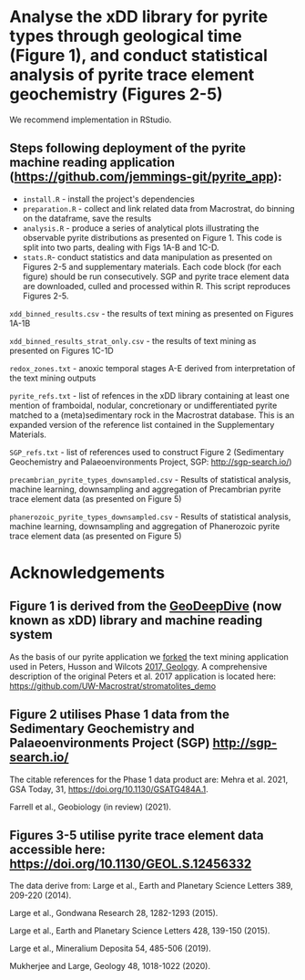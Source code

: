 # Analyse the xDD library for pyrite types through geological time (Figure 1), and conduct statistical analysis of pyrite trace element geochemistry (Figures 2-5)

We recommend implementation in RStudio.

## Steps following deployment of the pyrite machine reading application (https://github.com/jemmings-git/pyrite_app):

 * `install.R` - install the project's dependencies
 * `preparation.R` - collect and link related data from Macrostrat, do binning on the dataframe, save the results
 * `analysis.R` - produce a series of analytical plots illustrating the observable pyrite distributions as presented on Figure 1. This code is split into two parts, dealing with Figs 1A-B and 1C-D.
 * `stats.R`- conduct statistics and data manipulation as presented on Figures 2-5 and supplementary materials. Each code block (for each figure) should be run consecutively. SGP and pyrite trace element data are downloaded, culled and processed within R. This script reproduces Figures 2-5.

`xdd_binned_results.csv` - the results of text mining as presented on Figures 1A-1B

`xdd_binned_results_strat_only.csv` - the results of text mining as presented on Figures 1C-1D

`redox_zones.txt` - anoxic temporal stages A-E derived from interpretation of the text mining outputs

`pyrite_refs.txt` - list of refences in the xDD library containing at least one mention of framboidal, nodular, concretionary or undifferentiated pyrite matched to a (meta)sedimentary rock in the Macrostrat database. This is an expanded version of the reference list contained in the Supplementary Materials.

`SGP_refs.txt` - list of references used to construct Figure 2 (Sedimentary Geochemistry and Palaeoenvironments Project, SGP: http://sgp-search.io/)

`precambrian_pyrite_types_downsampled.csv` - Results of statistical analysis, machine learning, downsampling and aggregation of Precambrian pyrite trace element data (as presented on Figure 5)

`phanerozoic_pyrite_types_downsampled.csv` - Results of statistical analysis, machine learning, downsampling and aggregation of Phanerozoic pyrite trace element data (as presented on Figure 5)

# Acknowledgements

## Figure 1 is derived from the [GeoDeepDive](https://geodeepdive.org) (now known as xDD) library and machine reading system
As the basis of our pyrite application we [forked](https://github.com/jemmings-git/pyrite_app) the text mining application used in Peters, Husson and Wilcots [2017, Geology](http://doi.org/10.1130/G38931.1). A comprehensive description of the original Peters et al. 2017 application is located here: https://github.com/UW-Macrostrat/stromatolites_demo

## Figure 2 utilises Phase 1 data from the Sedimentary Geochemistry and Palaeoenvironments Project (SGP) http://sgp-search.io/
The citable references for the Phase 1 data product are:
Mehra et al. 2021, GSA Today, 31, https://doi.org/10.1130/GSATG484A.1.

Farrell et al., Geobiology (in review) (2021).

## Figures 3-5 utilise pyrite trace element data accessible here: https://doi.org/10.1130/GEOL.S.12456332
The data derive from:
Large et al., Earth and Planetary Science Letters 389, 209-220 (2014).

Large et al., Gondwana Research 28, 1282-1293 (2015).

Large et al., Earth and Planetary Science Letters 428, 139-150 (2015).

Large et al., Mineralium Deposita 54, 485-506 (2019).

Mukherjee and Large, Geology 48, 1018-1022 (2020).

